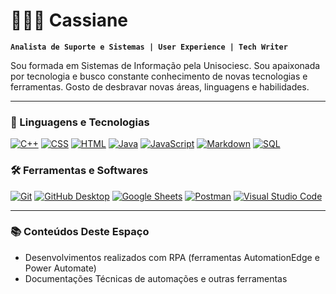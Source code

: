 👩🏻‍💻 Cassiane
====================

[](#-cassiane053)

**`Analista de Suporte e Sistemas | User Experience | Tech Writer`**

Sou formada em Sistemas de Informação pela Unisociesc. Sou apaixonada por tecnologia e busco constante conhecimento de novas tecnologias e ferramentas.
Gosto de desbravar novas áreas, linguagens e habilidades.

<!--
[![Seguidores](https://camo.githubusercontent.com/2f612f9a3385a8fb9d2f7400b06e76640d02c7dc8e4599f512b6e7599cbde0d2/68747470733a2f2f637573746f6d2d69636f6e2d6261646765732e64656d6f6c61622e636f6d2f6769746875622f666f6c6c6f776572732f4c6172697373616b6963683f636f6c6f723d323336616433266c6162656c436f6c6f723d313135356261267374796c653d666f722d7468652d6261646765266c6f676f3d676974687562266c6162656c3d5365677569646f726573266c6f676f436f6c6f723d7768697465 "Me siga no GitHub")](https://github.com/Cassiane053?tab=followers) -->

* * *

### 🤖 Linguagens e Tecnologias

[](#-linguagens-e-tecnologias)
[![C++](https://camo.githubusercontent.com/671ab7e3bb84b06718454c88a6f0d47100e314b47ed836393d890da32ef30d9f/68747470733a2f2f637573746f6d2d69636f6e2d6261646765732e64656d6f6c61622e636f6d2f62616467652f432b2b2d3943303333412e7376673f6c6f676f3d63707032266c6f676f436f6c6f723d7768697465)](https://github.com/search?q=user%3ADenverCoder1+language%3Acpp)
[![CSS](https://camo.githubusercontent.com/bfc16d4ca4ce30d08e55c0db6d978acda194c986b248807ce7463c6f5f46e6fb/68747470733a2f2f696d672e736869656c64732e696f2f62616467652f4353532d3135373242362e7376673f6c6f676f3d63737333266c6f676f436f6c6f723d7768697465)](https://github.com/search?q=user%3ADenverCoder1+language%3Acss) 
[![HTML](https://camo.githubusercontent.com/d6efe8554e9d9e98ef68344b794a8aa5632e18c44e4b57cea490ac2ce0ba9471/68747470733a2f2f696d672e736869656c64732e696f2f62616467652f48544d4c2d4533344632362e7376673f6c6f676f3d68746d6c35266c6f676f436f6c6f723d7768697465)](https://github.com/search?q=user%3ADenverCoder1+language%3Ahtml) 
[![Java](https://camo.githubusercontent.com/80d3269885ba2794689b43f192e98cf982de9460bf67ea993d99b5d64b533194/68747470733a2f2f637573746f6d2d69636f6e2d6261646765732e64656d6f6c61622e636f6d2f62616467652f4a6176612d3030373339362e7376673f6c6f676f3d6a617661266c6f676f436f6c6f723d7768697465)](https://github.com/search?q=user%3ADenverCoder1+language%3Ajava) 
[![JavaScript](https://camo.githubusercontent.com/277d160259bb1a95090c8eb93da0c97eb034b13fea899d17f4d1dbee22c766e9/68747470733a2f2f696d672e736869656c64732e696f2f62616467652f4a6176615363726970742d4637444631452e7376673f6c6f676f3d6a617661736372697074266c6f676f436f6c6f723d626c61636b)](https://github.com/search?q=user%3ADenverCoder1+language%3Ajavascript) 
[![Markdown](https://camo.githubusercontent.com/f8152fc1ed3d7641e171c9c68f406a5972816ca70d69a4c178861a63929059a1/68747470733a2f2f696d672e736869656c64732e696f2f62616467652f4d61726b646f776e2d3030303030302e7376673f6c6f676f3d6d61726b646f776e266c6f676f436f6c6f723d7768697465)](https://github.com/search?q=user%3ADenverCoder1+language%3Amarkdown)
[![SQL](https://camo.githubusercontent.com/24ae24700452e4ef07bcd3dd4319a59f94d5fde68e6294686c5bab5937393330/68747470733a2f2f637573746f6d2d69636f6e2d6261646765732e64656d6f6c61622e636f6d2f62616467652f53514c2d3032354538432e7376673f6c6f676f3d6461746162617365266c6f676f436f6c6f723d7768697465)](https://github.com/search?q=user%3ADenverCoder1+language%3Asql)


### 🛠️ Ferramentas e Softwares

[![Git](https://camo.githubusercontent.com/0f8c911518d16c2430daeb2310bc7ed83e287092e34882ee65adbaef3e16d0a2/68747470733a2f2f696d672e736869656c64732e696f2f62616467652f4769742d4630353033332e7376673f6c6f676f3d676974266c6f676f436f6c6f723d7768697465)](#) 
[![GitHub Desktop](https://camo.githubusercontent.com/7d145fba3cfbeee44535dd2c4233ad923d0a5eaf40e17d524d3f0e6f18280bef/68747470733a2f2f696d672e736869656c64732e696f2f62616467652f4769744875622532304465736b746f702d3830333441392e7376673f6c6f676f3d676974687562266c6f676f436f6c6f723d7768697465)](#)
[![Google Sheets](https://camo.githubusercontent.com/10cdf0b168cc92b686dcf304270dbf77ba632d4b3a0869a0b2f8dc23bdf2c988/68747470733a2f2f696d672e736869656c64732e696f2f62616467652f5368656574732d3334413835332e7376673f6c6f676f3d676f6f676c65253230736865657473266c6f676f436f6c6f723d7768697465)](#)
[![Postman](https://camo.githubusercontent.com/281f18eec4c8ce80bc4c4319513b3c569939947440cf472b27f7ffc5cfaeeca0/68747470733a2f2f696d672e736869656c64732e696f2f62616467652f506f73746d616e2d4646364333373f6c6f676f3d706f73746d616e266c6f676f436f6c6f723d7768697465)](#)
[![Visual Studio Code](https://camo.githubusercontent.com/a7fdd18d0c86774cebaf53dcb28fe9e42fbb6c26e5f9c56b0af5adc48d65125f/68747470733a2f2f696d672e736869656c64732e696f2f62616467652f56697375616c25323053747564696f253230436f64652d3030373864372e7376673f6c6f676f3d76697375616c2d73747564696f2d636f6465266c6f676f436f6c6f723d7768697465)](#)  

<!-- 
### 📊 Estatísticas

[](#-estatísticas)
![Cassiane's GitHub stats](https://github-readme-stats.vercel.app/api?username=cassiane053&show_icons=true&theme=cobalt)

![GitHub Stats](https://github-readme-stats.vercel.app/api/top-langs/?username=cassiane053&theme=cobalt)
-->

* * *

### 📚 Conteúdos Deste Espaço

- Desenvolvimentos realizados com RPA (ferramentas AutomationEdge e Power Automate)
- Documentações Técnicas de automações e outras ferramentas



